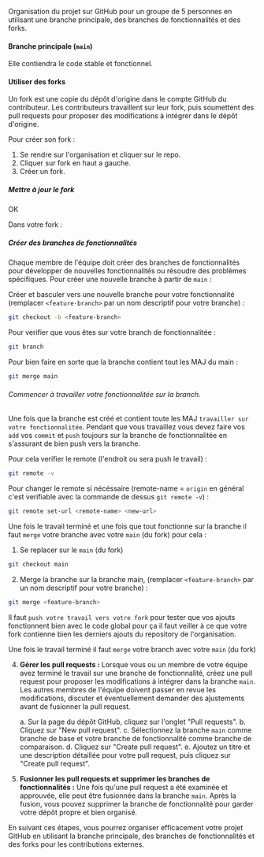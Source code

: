 Organisation du projet sur GitHub pour un groupe de 5 personnes en utilisant une branche principale, des branches de fonctionnalités et des forks.

#### Branche principale (`main`) 
Elle contiendra le code stable et fonctionnel.

#### Utiliser des forks
Un fork est une copie du dépôt d'origine dans le compte GitHub du contributeur. Les contributeurs travaillent sur leur fork, puis soumettent des pull requests pour proposer des modifications à intégrer dans le dépôt d'origine.

Pour créer son fork :

1. Se rendre sur l'organisation et cliquer sur le repo.
2. Cliquer sur fork en haut a gauche.
3. Créer un fork.

##### Mettre à jour le fork
OK

Dans votre fork :
##### Créer des branches de fonctionnalités
Chaque membre de l'équipe doit créer des branches de fonctionnalités pour développer de nouvelles fonctionnalités ou résoudre des problèmes spécifiques. Pour créer une nouvelle branche à partir de `main` :

Créer et basculer vers une nouvelle branche pour votre fonctionnalité (remplacer `<feature-branch>` par un nom descriptif pour votre branche) :

```bash
git checkout -b <feature-branch>
```

Pour verifier que vous êtes sur votre branch de fonctionnalitée :

```bash
git branch
```

Pour bien faire en sorte que la branche contient tout les MAJ du main  :

```bash
git merge main
```

###### Commencer à travailler votre fonctionnalitée sur la branch. 

Une fois que la branche est créé et contient toute les MAJ `travailler sur votre fonctionnalitée`. Pendant que vous travaillez vous devez faire vos `add` vos `commit` et `push` toujours sur la branche de fonctionnalitée en s'assurant de bien push vers la branche. 

Pour cela verifier le remote (l'endroit ou sera push le travail) :

```bash
git remote -v
```

Pour changer le remote si nécéssaire (remote-name = `origin` en général c'est verifiable avec la commande de dessus `git remote -v`) :

```bash
git remote set-url <remote-name> <new-url>
```

Une fois le travail terminé et une fois que tout fonctionne sur la branche il faut `merge` votre branche avec votre `main` (du fork) pour cela :

1. Se replacer sur le `main` (du fork) 

```bash
git checkout main
```

2. Merge la branche sur la branche main, (remplacer `<feature-branch>` par un nom descriptif pour votre branche) :

```bash
git merge <feature-branch>
```





Il faut `push votre travail vers votre fork` pour tester que vos ajouts fonctionnent bien avec le code global pour ça il faut veiller à ce que votre fork contienne bien les derniers ajouts du repository de l'organisation.

Une fois le travail terminé il faut `merge` votre branch avec votre `main` (du fork) 




4.  **Gérer les pull requests :** Lorsque vous ou un membre de votre équipe avez terminé le travail sur une branche de fonctionnalité, créez une pull request pour proposer les modifications à intégrer dans la branche `main`. Les autres membres de l'équipe doivent passer en revue les modifications, discuter et éventuellement demander des ajustements avant de fusionner la pull request.
    
    a. Sur la page du dépôt GitHub, cliquez sur l'onglet "Pull requests". b. Cliquez sur "New pull request". c. Sélectionnez la branche `main` comme branche de base et votre branche de fonctionnalité comme branche de comparaison. d. Cliquez sur "Create pull request". e. Ajoutez un titre et une description détaillée pour votre pull request, puis cliquez sur "Create pull request".
    
5.  **Fusionner les pull requests et supprimer les branches de fonctionnalités :** Une fois qu'une pull request a été examinée et approuvée, elle peut être fusionnée dans la branche `main`. Après la fusion, vous pouvez supprimer la branche de fonctionnalité pour garder votre dépôt propre et bien organisé.
    

En suivant ces étapes, vous pourrez organiser efficacement votre projet GitHub en utilisant la branche principale, des branches de fonctionnalités et des forks pour les contributions externes.